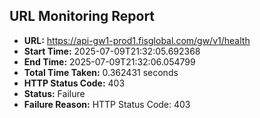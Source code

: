 ## URL Monitoring Report

- **URL:** https://api-gw1-prod1.fisglobal.com/gw/v1/health
- **Start Time:** 2025-07-09T21:32:05.692368
- **End Time:** 2025-07-09T21:32:06.054799
- **Total Time Taken:** 0.362431 seconds
- **HTTP Status Code:** 403
- **Status:** Failure
- **Failure Reason:** HTTP Status Code: 403
